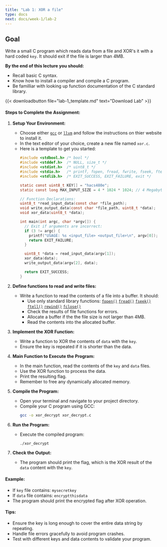 ```yaml
---
title: "Lab 1: XOR a file"
type: docs
next: docs/week-1/lab-2
---
```


## Goal

Write a small C program which reads data from a file and XOR's it with a hard
coded `key`. It should exit if the file is larger than 4MB.

**By the end of this lecture you should:**

- Recall basic C syntax.
- Know how to install a compiler and compile a C program.
- Be familliar with looking up function documentation of the C standard library.

{{< downloadbutton file="lab-1_template.md" text="Download Lab" >}}

#### Steps to Complete the Assignment:

1. **Setup Your Environment:**
   - Choose either [`gcc`](https://gcc.gnu.org/) or
     [`llvm`](https://clang.llvm.org/) and follow the instructions on thier
     website to install it.
   - In the text editor of your choice, create a new file named `xor.c`.
   - Here is a template to get you started:
     ```C
     #include <stdbool.h> /* bool */
     #include <stddef.h>  /* NULL, size_t */
     #include <stdint.h>  /* uint8_t */
     #include <stdio.h>   /* printf, fopen, fread, fwrite, fseek, ftell, rewind */
     #include <stdlib.h>  /* EXIT_SUCCESS, EXIT_FAILURE, exit */

     static const uint8_t KEY[] = "hacs480e";
     static const long MAX_INPUT_SIZE = 4 * 1024 * 1024; // 4 Megabytes

     // Function Declarations:
     uint8_t *read_input_data(const char *file_path);
     void write_output_data(const char *file_path, uint8_t *data);
     void xor_data(uint8_t *data);

     int main(int argc, char *argv[]) {
       // Exit if arguments are incorrect:
       if (3 != argc) {
         printf("USAGE: %s <input_file> <output_file>\n", argv[0]);
         return EXIT_FAILURE;
       }

       uint8_t *data = read_input_data(argv[1]);
       xor_data(data);
       write_output_data(argv[2], data);

       return EXIT_SUCCESS;
     }
     ```

1. **Define functions to read and write files:**
   - Write a function to read the contents of a file into a buffer. It should:
     - Use only standard library functions:
       [`fopen()`](https://en.cppreference.com/w/c/io/fopen)
       [`fread()`](https://en.cppreference.com/w/c/io/fread)
       [`fseek()`](https://en.cppreference.com/w/c/io/fseek)
       [`ftell()`](https://en.cppreference.com/w/c/io/ftell)
       [`rewind()`](https://en.cppreference.com/w/c/io/rewind)
       [`fclose()`](https://en.cppreference.com/w/c/io/fclose)
     - Check the results of file functions for errors.
     - Allocate a buffer if the the file size is not larger than 4MB.
     - Read the contents into the allocated buffer.
1. **Implement the XOR Function:**
   - Write a function to XOR the contents of `data` with the `key`.
   - Ensure the key is repeated if it is shorter than the data.

1. **Main Function to Execute the Program:**
   - In the main function, read the contents of the `key` and `data` files.
   - Use the XOR function to process the data.
   - Print the resulting flag.
   - Remember to free any dynamically allocated memory.

1. **Compile the Program:**
   - Open your terminal and navigate to your project directory.
   - Compile your C program using GCC:
     ```sh
     gcc -o xor_decrypt xor_decrypt.c
     ```

1. **Run the Program:**
   - Execute the compiled program:
     ```sh
     ./xor_decrypt
     ```

1. **Check the Output:**
   - The program should print the flag, which is the XOR result of the `data`
     content with the `key`.

#### Example:

- If `key` file contains: `mysecretkey`
- If `data` file contains: `encryptthisdata`
- The program should print the encrypted flag after XOR operation.

#### Tips:

- Ensure the key is long enough to cover the entire data string by repeating.
- Handle file errors gracefully to avoid program crashes.
- Test with different keys and data contents to validate your program.
